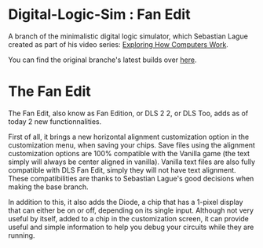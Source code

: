 # Digital-Logic-Sim : Fan Edit
A branch of the minimalistic digital logic simulator, which Sebastian Lague created as part of his video series: [Exploring How Computers Work](https://www.youtube.com/playlist?list=PLFt_AvWsXl0dPhqVsKt1Ni_46ARyiCGSq).

You can find the original branche's latest builds over [here](https://sebastian.itch.io/digital-logic-sim).<br>

# The Fan Edit

The Fan Edit, also know as Fan Edition, or DLS 2 2, or DLS Too, adds as of today 2 new functionnalities.

First of all, it brings a new horizontal alignment customization option in the customization menu, when saving your chips.
Save files using the alignment customization options are 100% compatible with the Vanilla game (the text simply will always be center aligned in vanilla).
Vanilla text files are also fully compatible with DLS Fan Edit, simply they will not have text alignment.
These compatibilities are thanks to Sebastian Lague's good decisions when making the base branch.

In addition to this, it also adds the Diode, a chip that has a 1-pixel display that can either be on or off, depending on its single input. Although not very useful by itself, added to a chip in the customization screen, it can provide useful and simple information to help you debug your circuits while they are running.
